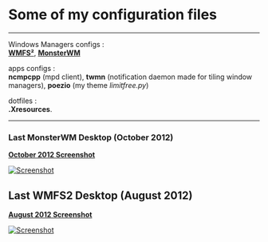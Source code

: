 # Some of my configuration files
- - -

Windows Managers configs :  
[**WMFS²**](http://wmfs.info), [**MonsterWM**](https://github.com/c00kiemon5ter/monsterwm)

apps configs :  
**ncmpcpp** (mpd client), **twmn** (notification daemon made for tiling window managers), **poezio** (my theme *limitfree.py*)

dotfiles :  
**.Xresources**.

- - -

### Last MonsterWM Desktop (October 2012)
[**October 2012 Screenshot**](https://github.com/Schoewilliam/configs/blob/master/screenshots/octobre2012.png)

[![Screenshot](https://github.com/Schoewilliam/configs/blob/master/screenshots/octobre2012mini.png?raw=true)](http://schoewilliam.deviantart.com/art/MonsterWM-Archlinux-October-2012-332177827)


## Last WMFS2 Desktop (August 2012)
[**August 2012 Screenshot**](https://github.com/Schoewilliam/configs/blob/master/screenshots/aout2012.png)

[![Screenshot](https://github.com/Schoewilliam/configs/blob/master/screenshots/aout2012mini.png?raw=true)](http://schoewilliam.deviantart.com/art/WMFS2-August-2012-archlinux-320699729)
